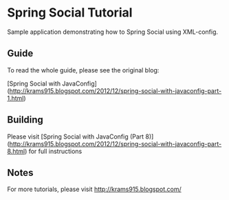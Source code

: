 # Spring Social Tutorial

Sample application demonstrating how to Spring Social using XML-config.


## Guide

To read the whole guide, please see the original blog:

[Spring Social with JavaConfig] (http://krams915.blogspot.com/2012/12/spring-social-with-javaconfig-part-1.html)


## Building

Please visit [Spring Social with JavaConfig (Part 8)] (http://krams915.blogspot.com/2012/12/spring-social-with-javaconfig-part-8.html) for full instructions


## Notes

For more tutorials, please visit http://krams915.blogspot.com/
